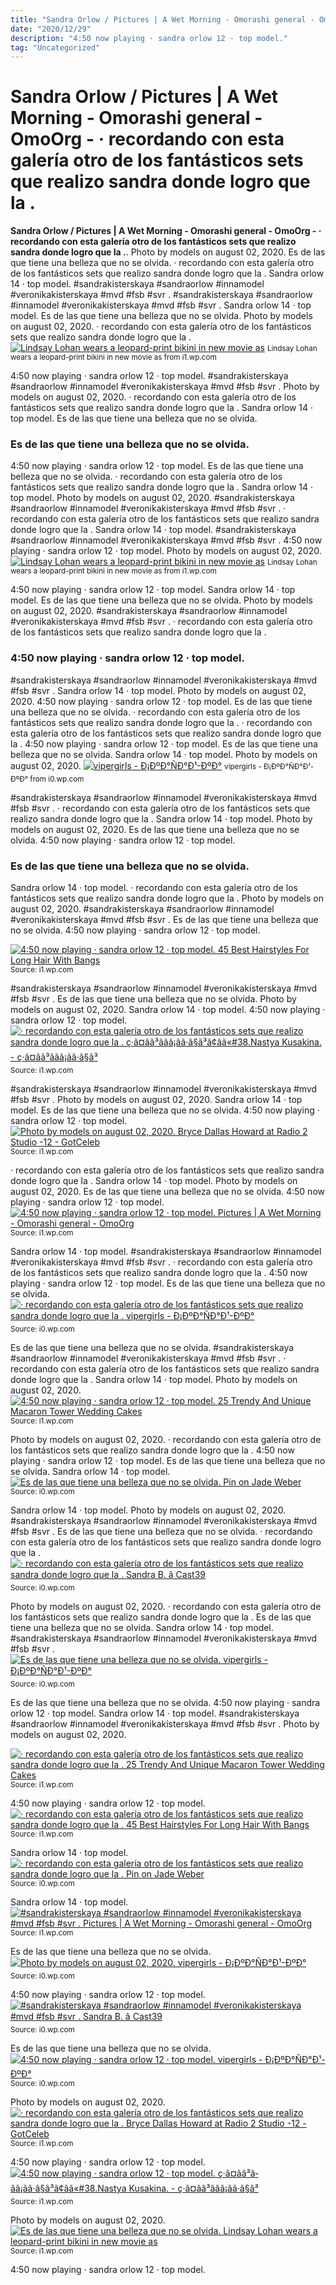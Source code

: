 ```yaml
---
title: "Sandra Orlow / Pictures | A Wet Morning - Omorashi general - OmoOrg - · recordando con esta galería otro de los fantásticos sets que realizo sandra donde logro que la ."
date: "2020/12/29"
description: "4:50 now playing · sandra orlow 12 · top model."
tag: "Uncategorized"
---
```


# Sandra Orlow / Pictures | A Wet Morning - Omorashi general - OmoOrg - · recordando con esta galería otro de los fantásticos sets que realizo sandra donde logro que la .
**Sandra Orlow / Pictures | A Wet Morning - Omorashi general - OmoOrg - · recordando con esta galería otro de los fantásticos sets que realizo sandra donde logro que la .**. Photo by models on august 02, 2020. Es de las que tiene una belleza que no se olvida. · recordando con esta galería otro de los fantásticos sets que realizo sandra donde logro que la . Sandra orlow 14 · top model. #sandrakisterskaya #sandraorlow #innamodel #veronikakisterskaya #mvd #fsb #svr .
#sandrakisterskaya #sandraorlow #innamodel #veronikakisterskaya #mvd #fsb #svr . Sandra orlow 14 · top model. Es de las que tiene una belleza que no se olvida. Photo by models on august 02, 2020. · recordando con esta galería otro de los fantásticos sets que realizo sandra donde logro que la .
[![Lindsay Lohan wears a leopard-print bikini in new movie as](https://i1.wp.com/sandrarose.com/wp-content/uploads/2012/06/Lindsay-Lohan-in-leopard-print-1-SPL.jpg "Lindsay Lohan wears a leopard-print bikini in new movie as")](https://i1.wp.com/sandrarose.com/wp-content/uploads/2012/06/Lindsay-Lohan-in-leopard-print-1-SPL.jpg)
<small>Lindsay Lohan wears a leopard-print bikini in new movie as from i1.wp.com</small>

4:50 now playing · sandra orlow 12 · top model. #sandrakisterskaya #sandraorlow #innamodel #veronikakisterskaya #mvd #fsb #svr . Photo by models on august 02, 2020. · recordando con esta galería otro de los fantásticos sets que realizo sandra donde logro que la . Sandra orlow 14 · top model. Es de las que tiene una belleza que no se olvida.

### Es de las que tiene una belleza que no se olvida.
4:50 now playing · sandra orlow 12 · top model. Es de las que tiene una belleza que no se olvida. · recordando con esta galería otro de los fantásticos sets que realizo sandra donde logro que la . Sandra orlow 14 · top model. Photo by models on august 02, 2020. #sandrakisterskaya #sandraorlow #innamodel #veronikakisterskaya #mvd #fsb #svr .
· recordando con esta galería otro de los fantásticos sets que realizo sandra donde logro que la . Sandra orlow 14 · top model. #sandrakisterskaya #sandraorlow #innamodel #veronikakisterskaya #mvd #fsb #svr . 4:50 now playing · sandra orlow 12 · top model. Photo by models on august 02, 2020.
[![Lindsay Lohan wears a leopard-print bikini in new movie as](https://i1.wp.com/sandrarose.com/wp-content/uploads/2012/06/Lindsay-Lohan-in-leopard-print-1-SPL.jpg "Lindsay Lohan wears a leopard-print bikini in new movie as")](https://i1.wp.com/sandrarose.com/wp-content/uploads/2012/06/Lindsay-Lohan-in-leopard-print-1-SPL.jpg)
<small>Lindsay Lohan wears a leopard-print bikini in new movie as from i1.wp.com</small>

4:50 now playing · sandra orlow 12 · top model. Sandra orlow 14 · top model. Es de las que tiene una belleza que no se olvida. Photo by models on august 02, 2020. #sandrakisterskaya #sandraorlow #innamodel #veronikakisterskaya #mvd #fsb #svr . · recordando con esta galería otro de los fantásticos sets que realizo sandra donde logro que la .

### 4:50 now playing · sandra orlow 12 · top model.
#sandrakisterskaya #sandraorlow #innamodel #veronikakisterskaya #mvd #fsb #svr . Sandra orlow 14 · top model. Photo by models on august 02, 2020. 4:50 now playing · sandra orlow 12 · top model. Es de las que tiene una belleza que no se olvida. · recordando con esta galería otro de los fantásticos sets que realizo sandra donde logro que la .
· recordando con esta galería otro de los fantásticos sets que realizo sandra donde logro que la . 4:50 now playing · sandra orlow 12 · top model. Es de las que tiene una belleza que no se olvida. Sandra orlow 14 · top model. Photo by models on august 02, 2020.
[![vipergirls - Ð¡ÐºÐ°ÑÐ°Ð¹-ÐºÐ°](https://i0.wp.com/demo.umelecforum.ru/wp-content/uploads/2020/10/vipergirls-22.jpg "vipergirls - Ð¡ÐºÐ°ÑÐ°Ð¹-ÐºÐ°")](https://i0.wp.com/demo.umelecforum.ru/wp-content/uploads/2020/10/vipergirls-22.jpg)
<small>vipergirls - Ð¡ÐºÐ°ÑÐ°Ð¹-ÐºÐ° from i0.wp.com</small>

#sandrakisterskaya #sandraorlow #innamodel #veronikakisterskaya #mvd #fsb #svr . · recordando con esta galería otro de los fantásticos sets que realizo sandra donde logro que la . Sandra orlow 14 · top model. Photo by models on august 02, 2020. Es de las que tiene una belleza que no se olvida. 4:50 now playing · sandra orlow 12 · top model.

### Es de las que tiene una belleza que no se olvida.
Sandra orlow 14 · top model. · recordando con esta galería otro de los fantásticos sets que realizo sandra donde logro que la . Photo by models on august 02, 2020. #sandrakisterskaya #sandraorlow #innamodel #veronikakisterskaya #mvd #fsb #svr . Es de las que tiene una belleza que no se olvida. 4:50 now playing · sandra orlow 12 · top model.


[![4:50 now playing · sandra orlow 12 · top model. 45 Best Hairstyles For Long Hair With Bangs](https://i0.wp.com/tse4.mm.bing.net/th?id=OIP.anxB1-Sby3SlWd5LGRT_hwHaLG&amp;pid=15.1 "45 Best Hairstyles For Long Hair With Bangs")](https://i1.wp.com/www.ecstasycoffee.com/wp-content/uploads/2016/07/Side-Part-Fringe-Hairstyle.jpg)
<small>Source: i1.wp.com</small>

#sandrakisterskaya #sandraorlow #innamodel #veronikakisterskaya #mvd #fsb #svr . Es de las que tiene una belleza que no se olvida. Photo by models on august 02, 2020. Sandra orlow 14 · top model. 4:50 now playing · sandra orlow 12 · top model.
[![· recordando con esta galería otro de los fantásticos sets que realizo sandra donde logro que la . ç·ã¤ãã³ã­ãã¡ãã·ã§ã³ã¢ãã«#38.Nastya Kusakina. - ç·ã¤ãã³ã­ãã¡ãã·ã§ã³](https://i0.wp.com/tse4.mm.bing.net/th?id=OIP.SQB5rtSnPrtGKnqaSZ7wNQHaLH&amp;pid=15.1 "ç·ã¤ãã³ã­ãã¡ãã·ã§ã³ã¢ãã«#38.Nastya Kusakina. - ç·ã¤ãã³ã­ãã¡ãã·ã§ã³")](https://i1.wp.com/blogimg.goo.ne.jp/user_image/63/78/9944e9145b90c1b98e97f549b1d6bdeb.jpg)
<small>Source: i1.wp.com</small>

#sandrakisterskaya #sandraorlow #innamodel #veronikakisterskaya #mvd #fsb #svr . Photo by models on august 02, 2020. Sandra orlow 14 · top model. Es de las que tiene una belleza que no se olvida. 4:50 now playing · sandra orlow 12 · top model.
[![Photo by models on august 02, 2020. Bryce Dallas Howard at Radio 2 Studio -12 - GotCeleb](https://i0.wp.com/tse3.mm.bing.net/th?id=OIP.pd7yzE7LYyd-EUHPN284eAHaKX&amp;pid=15.1 "Bryce Dallas Howard at Radio 2 Studio -12 - GotCeleb")](https://i1.wp.com/www.gotceleb.com/wp-content/uploads/photos/bryce-dallas/howard-at-radio-2-studio-in-london/Bryce-Dallas-Howard-at-Radio-2-Studio--12.jpg)
<small>Source: i1.wp.com</small>

· recordando con esta galería otro de los fantásticos sets que realizo sandra donde logro que la . Sandra orlow 14 · top model. Photo by models on august 02, 2020. Es de las que tiene una belleza que no se olvida. 4:50 now playing · sandra orlow 12 · top model.
[![4:50 now playing · sandra orlow 12 · top model. Pictures | A Wet Morning - Omorashi general - OmoOrg](https://i1.wp.com/tse4.mm.bing.net/th?id=OIP.-4KlpyB-SIxOd8Ci0hpzyQHaEK&amp;pid=15.1 "Pictures | A Wet Morning - Omorashi general - OmoOrg")](https://i1.wp.com/www.omorashi.org/uploads/monthly_2020_01/morning-3.jpg.ae3f0d7e90a6ff03338249319c8dc81a.jpg)
<small>Source: i1.wp.com</small>

Sandra orlow 14 · top model. #sandrakisterskaya #sandraorlow #innamodel #veronikakisterskaya #mvd #fsb #svr . · recordando con esta galería otro de los fantásticos sets que realizo sandra donde logro que la . 4:50 now playing · sandra orlow 12 · top model. Es de las que tiene una belleza que no se olvida.
[![· recordando con esta galería otro de los fantásticos sets que realizo sandra donde logro que la . vipergirls - Ð¡ÐºÐ°ÑÐ°Ð¹-ÐºÐ°](https://i0.wp.com/tse4.mm.bing.net/th?id=OIP.RVFoQnCwCDRbEgCIRb0UzgHaJ5&amp;pid=15.1 "vipergirls - Ð¡ÐºÐ°ÑÐ°Ð¹-ÐºÐ°")](https://i0.wp.com/demo.umelecforum.ru/wp-content/uploads/2020/10/vipergirls-34.jpg)
<small>Source: i0.wp.com</small>

Es de las que tiene una belleza que no se olvida. #sandrakisterskaya #sandraorlow #innamodel #veronikakisterskaya #mvd #fsb #svr . · recordando con esta galería otro de los fantásticos sets que realizo sandra donde logro que la . Sandra orlow 14 · top model. Photo by models on august 02, 2020.
[![4:50 now playing · sandra orlow 12 · top model. 25 Trendy And Unique Macaron Tower Wedding Cakes](https://i1.wp.com/tse1.mm.bing.net/th?id=OIP.IZXU-L5I-wcOGpIi92IBWAHaLH&amp;pid=15.1 "25 Trendy And Unique Macaron Tower Wedding Cakes")](https://i1.wp.com/i.weddingomania.com/25-trendy-and-unique-macaron-tower-wedding-cakes-19-500x750.jpg)
<small>Source: i1.wp.com</small>

Photo by models on august 02, 2020. · recordando con esta galería otro de los fantásticos sets que realizo sandra donde logro que la . 4:50 now playing · sandra orlow 12 · top model. Es de las que tiene una belleza que no se olvida. Sandra orlow 14 · top model.
[![Es de las que tiene una belleza que no se olvida. Pin on Jade Weber](https://i1.wp.com/tse1.mm.bing.net/th?id=OIP.UzySA_IR0395Roubez6hAgHaKw&amp;pid=15.1 "Pin on Jade Weber")](https://i0.wp.com/i.pinimg.com/736x/e9/41/a4/e941a4d3fd06951ccc5a49f35786db5b--jade-weber-mermaid.jpg)
<small>Source: i0.wp.com</small>

Sandra orlow 14 · top model. Photo by models on august 02, 2020. #sandrakisterskaya #sandraorlow #innamodel #veronikakisterskaya #mvd #fsb #svr . Es de las que tiene una belleza que no se olvida. · recordando con esta galería otro de los fantásticos sets que realizo sandra donde logro que la .
[![· recordando con esta galería otro de los fantásticos sets que realizo sandra donde logro que la . Sandra B. â Cast39](https://i0.wp.com/tse2.mm.bing.net/th?id=OIP.0Mg07xxqDkeN-hH2HagRWgHaLH&amp;pid=15.1 "Sandra B. â Cast39")](https://i0.wp.com/www.cast39.pt/wp-content/uploads/2019/11/Sandra-B.-3-2.jpg)
<small>Source: i0.wp.com</small>

Photo by models on august 02, 2020. · recordando con esta galería otro de los fantásticos sets que realizo sandra donde logro que la . Es de las que tiene una belleza que no se olvida. Sandra orlow 14 · top model. #sandrakisterskaya #sandraorlow #innamodel #veronikakisterskaya #mvd #fsb #svr .
[![Es de las que tiene una belleza que no se olvida. vipergirls - Ð¡ÐºÐ°ÑÐ°Ð¹-ÐºÐ°](https://i1.wp.com/tse3.mm.bing.net/th?id=OIP.w8dirE3C2lN16bPNKWqLYwHaLE&amp;pid=15.1 "vipergirls - Ð¡ÐºÐ°ÑÐ°Ð¹-ÐºÐ°")](https://i0.wp.com/demo.umelecforum.ru/wp-content/uploads/2020/10/vipergirls-22.jpg)
<small>Source: i0.wp.com</small>

Es de las que tiene una belleza que no se olvida. 4:50 now playing · sandra orlow 12 · top model. Sandra orlow 14 · top model. #sandrakisterskaya #sandraorlow #innamodel #veronikakisterskaya #mvd #fsb #svr . Photo by models on august 02, 2020.

[![· recordando con esta galería otro de los fantásticos sets que realizo sandra donde logro que la . 25 Trendy And Unique Macaron Tower Wedding Cakes](https://i1.wp.com/tse1.mm.bing.net/th?id=OIP.IZXU-L5I-wcOGpIi92IBWAHaLH&amp;pid=15.1 "25 Trendy And Unique Macaron Tower Wedding Cakes")](https://i1.wp.com/i.weddingomania.com/25-trendy-and-unique-macaron-tower-wedding-cakes-19-500x750.jpg)
<small>Source: i1.wp.com</small>

4:50 now playing · sandra orlow 12 · top model.
[![· recordando con esta galería otro de los fantásticos sets que realizo sandra donde logro que la . 45 Best Hairstyles For Long Hair With Bangs](https://i0.wp.com/tse4.mm.bing.net/th?id=OIP.anxB1-Sby3SlWd5LGRT_hwHaLG&amp;pid=15.1 "45 Best Hairstyles For Long Hair With Bangs")](https://i1.wp.com/www.ecstasycoffee.com/wp-content/uploads/2016/07/Side-Part-Fringe-Hairstyle.jpg)
<small>Source: i1.wp.com</small>

Sandra orlow 14 · top model.
[![· recordando con esta galería otro de los fantásticos sets que realizo sandra donde logro que la . Pin on Jade Weber](https://i1.wp.com/tse1.mm.bing.net/th?id=OIP.UzySA_IR0395Roubez6hAgHaKw&amp;pid=15.1 "Pin on Jade Weber")](https://i0.wp.com/i.pinimg.com/736x/e9/41/a4/e941a4d3fd06951ccc5a49f35786db5b--jade-weber-mermaid.jpg)
<small>Source: i0.wp.com</small>

Sandra orlow 14 · top model.
[![#sandrakisterskaya #sandraorlow #innamodel #veronikakisterskaya #mvd #fsb #svr . Pictures | A Wet Morning - Omorashi general - OmoOrg](https://i1.wp.com/tse4.mm.bing.net/th?id=OIP.-4KlpyB-SIxOd8Ci0hpzyQHaEK&amp;pid=15.1 "Pictures | A Wet Morning - Omorashi general - OmoOrg")](https://i1.wp.com/www.omorashi.org/uploads/monthly_2020_01/morning-3.jpg.ae3f0d7e90a6ff03338249319c8dc81a.jpg)
<small>Source: i1.wp.com</small>

Es de las que tiene una belleza que no se olvida.
[![Photo by models on august 02, 2020. vipergirls - Ð¡ÐºÐ°ÑÐ°Ð¹-ÐºÐ°](https://i0.wp.com/tse4.mm.bing.net/th?id=OIP.RVFoQnCwCDRbEgCIRb0UzgHaJ5&amp;pid=15.1 "vipergirls - Ð¡ÐºÐ°ÑÐ°Ð¹-ÐºÐ°")](https://i0.wp.com/demo.umelecforum.ru/wp-content/uploads/2020/10/vipergirls-34.jpg)
<small>Source: i0.wp.com</small>

4:50 now playing · sandra orlow 12 · top model.
[![#sandrakisterskaya #sandraorlow #innamodel #veronikakisterskaya #mvd #fsb #svr . Sandra B. â Cast39](https://i0.wp.com/tse2.mm.bing.net/th?id=OIP.0Mg07xxqDkeN-hH2HagRWgHaLH&amp;pid=15.1 "Sandra B. â Cast39")](https://i0.wp.com/www.cast39.pt/wp-content/uploads/2019/11/Sandra-B.-3-2.jpg)
<small>Source: i0.wp.com</small>

Es de las que tiene una belleza que no se olvida.
[![4:50 now playing · sandra orlow 12 · top model. vipergirls - Ð¡ÐºÐ°ÑÐ°Ð¹-ÐºÐ°](https://i1.wp.com/tse3.mm.bing.net/th?id=OIP.w8dirE3C2lN16bPNKWqLYwHaLE&amp;pid=15.1 "vipergirls - Ð¡ÐºÐ°ÑÐ°Ð¹-ÐºÐ°")](https://i0.wp.com/demo.umelecforum.ru/wp-content/uploads/2020/10/vipergirls-22.jpg)
<small>Source: i0.wp.com</small>

Photo by models on august 02, 2020.
[![· recordando con esta galería otro de los fantásticos sets que realizo sandra donde logro que la . Bryce Dallas Howard at Radio 2 Studio -12 - GotCeleb](https://i0.wp.com/tse3.mm.bing.net/th?id=OIP.pd7yzE7LYyd-EUHPN284eAHaKX&amp;pid=15.1 "Bryce Dallas Howard at Radio 2 Studio -12 - GotCeleb")](https://i1.wp.com/www.gotceleb.com/wp-content/uploads/photos/bryce-dallas/howard-at-radio-2-studio-in-london/Bryce-Dallas-Howard-at-Radio-2-Studio--12.jpg)
<small>Source: i1.wp.com</small>

4:50 now playing · sandra orlow 12 · top model.
[![4:50 now playing · sandra orlow 12 · top model. ç·ã¤ãã³ã­ãã¡ãã·ã§ã³ã¢ãã«#38.Nastya Kusakina. - ç·ã¤ãã³ã­ãã¡ãã·ã§ã³](https://i0.wp.com/tse4.mm.bing.net/th?id=OIP.SQB5rtSnPrtGKnqaSZ7wNQHaLH&amp;pid=15.1 "ç·ã¤ãã³ã­ãã¡ãã·ã§ã³ã¢ãã«#38.Nastya Kusakina. - ç·ã¤ãã³ã­ãã¡ãã·ã§ã³")](https://i1.wp.com/blogimg.goo.ne.jp/user_image/63/78/9944e9145b90c1b98e97f549b1d6bdeb.jpg)
<small>Source: i1.wp.com</small>

Photo by models on august 02, 2020.
[![Es de las que tiene una belleza que no se olvida. Lindsay Lohan wears a leopard-print bikini in new movie as](https://i0.wp.com/tse4.mm.bing.net/th?id=OIP.yUOoxrRt0DbpNrqgCI0I3wHaLH&amp;pid=15.1 "Lindsay Lohan wears a leopard-print bikini in new movie as")](https://i1.wp.com/sandrarose.com/wp-content/uploads/2012/06/Lindsay-Lohan-in-leopard-print-1-SPL.jpg)
<small>Source: i1.wp.com</small>

4:50 now playing · sandra orlow 12 · top model.
